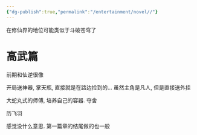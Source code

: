 ```yaml
---
{"dg-publish":true,"permalink":"/entertainment/novel//"}
---
```



在修仙界的地位可能类似于斗破苍穹了

# 高武篇

前期和仙逆很像

开局送神器, 掌天瓶, 直接就是在路边捡到的... 虽然主角是凡人, 但是直接送外挂

大蛇丸式的师傅, 培养自己的容器. 夺舍

历飞羽

感觉没什么意思. 第一篇章的结尾做的也一般
